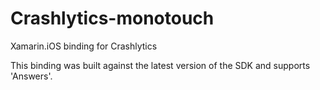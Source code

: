 Crashlytics-monotouch
=====================

Xamarin.iOS binding for Crashlytics

This binding was built against the latest version of the SDK and supports 'Answers'.
